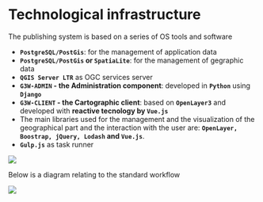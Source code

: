 # Technological infrastructure

The publishing system is based on a series of OS tools and software

* **`PostgreSQL/PostGis`**: for the management of application data
* **`PostgreSQL/PostGis` or `SpatiaLite`**: for the management of gegraphic data
* **`QGIS Server LTR`** as OGC services server
* **`G3W-ADMIN` - the Administration component**: developed in **`Python`** using **`Django`**
* **`G3W-CLIENT` - the Cartographic client**: based on **`OpenLayer3`** and developed with **reactive tecnology by `Vue.js`**
* The main libraries used for the management and the visualization of the geographical part and the interaction with the user are: **`OpenLayer, Boostrap, jQuery, Lodash` and `Vue.js`**. 
* **`Gulp.js`** as task runner

![](images/manual/architecture.png)

Below is a diagram relating to the standard workflow

![](images/manual/architecture_workflow.png)

